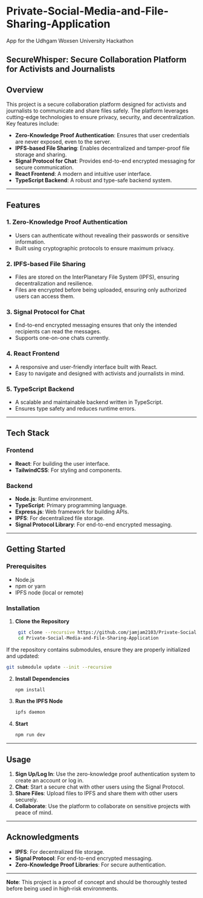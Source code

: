 # Private-Social-Media-and-File-Sharing-Application
App for the Udhgam Woxsen University Hackathon

## SecureWhisper: Secure Collaboration Platform for Activists and Journalists

## Overview
This project is a secure collaboration platform designed for activists and journalists to communicate and share files safely. The platform leverages cutting-edge technologies to ensure privacy, security, and decentralization. Key features include:

- **Zero-Knowledge Proof Authentication**: Ensures that user credentials are never exposed, even to the server.
- **IPFS-based File Sharing**: Enables decentralized and tamper-proof file storage and sharing.
- **Signal Protocol for Chat**: Provides end-to-end encrypted messaging for secure communication.
- **React Frontend**: A modern and intuitive user interface.
- **TypeScript Backend**: A robust and type-safe backend system.

---

## Features

### 1. **Zero-Knowledge Proof Authentication**
   - Users can authenticate without revealing their passwords or sensitive information.
   - Built using cryptographic protocols to ensure maximum privacy.

### 2. **IPFS-based File Sharing**
   - Files are stored on the InterPlanetary File System (IPFS), ensuring decentralization and resilience.
   - Files are encrypted before being uploaded, ensuring only authorized users can access them.

### 3. **Signal Protocol for Chat**
   - End-to-end encrypted messaging ensures that only the intended recipients can read the messages.
   - Supports one-on-one chats currently.

### 4. **React Frontend**
   - A responsive and user-friendly interface built with React.
   - Easy to navigate and designed with activists and journalists in mind.

### 5. **TypeScript Backend**
   - A scalable and maintainable backend written in TypeScript.
   - Ensures type safety and reduces runtime errors.

---

## Tech Stack

### Frontend
- **React**: For building the user interface.
- **TailwindCSS**: For styling and components.

### Backend
- **Node.js**: Runtime environment.
- **TypeScript**: Primary programming language.
- **Express.js**: Web framework for building APIs.
- **IPFS**: For decentralized file storage.
- **Signal Protocol Library**: For end-to-end encrypted messaging.

---

## Getting Started

### Prerequisites
- Node.js
- npm or yarn
- IPFS node (local or remote)

### Installation

1. **Clone the Repository**
   ```bash
    git clone --recursive https://github.com/jamjam2103/Private-Social-Media-and-File-Sharing-Application.git
    cd Private-Social-Media-and-File-Sharing-Application
   ```
If the repository contains submodules, ensure they are properly initialized and updated:
   ```bash
   git submodule update --init --recursive
   ```

2. **Install Dependencies**
   ```bash
   npm install
   ```

3. **Run the IPFS Node**
   ```bash
   ipfs daemon
   ```

4. **Start**
   ```bash
   npm run dev
   ```

---

## Usage

1. **Sign Up/Log In**: Use the zero-knowledge proof authentication system to create an account or log in.
2. **Chat**: Start a secure chat with other users using the Signal Protocol.
3. **Share Files**: Upload files to IPFS and share them with other users securely.
4. **Collaborate**: Use the platform to collaborate on sensitive projects with peace of mind.

---

## Acknowledgments
- **IPFS**: For decentralized file storage.
- **Signal Protocol**: For end-to-end encrypted messaging.
- **Zero-Knowledge Proof Libraries**: For secure authentication.

---

**Note**: This project is a proof of concept and should be thoroughly tested before being used in high-risk environments.